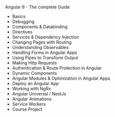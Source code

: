 Angular 9 - The complete Guide

- Basics
- Debugging
- Components & Databinding
- Directives
- Services & Dependency Injection
- Changing Pages with Routing
- Understanding Observables
- Handling Forms in Angular Apps
- Using Pipes to Transform Output
- Making Http Requests
- Authentication & Route Protection in Angular
 - Dynamic Components
 - Angular Modules & Optimization in Angular Apps
 - Deploy an Angular App
 - Working with NgRx 
 - Angular Universal / NestJs
 - Angular Animations
 - Service Workers
 - Course Project